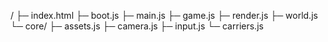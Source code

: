 /
├─ index.html
├─ boot.js
├─ main.js
├─ game.js
├─ render.js
├─ world.js
└─ core/
   ├─ assets.js
   ├─ camera.js
   ├─ input.js
   └─ carriers.js
